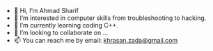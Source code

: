 - 👋 Hi, I’m Ahmad Sharif
- 👀 I’m interested in computer skills from troubleshooting to hacking.
- 🌱 I’m currently learning coding C++.
- 💞️ I’m looking to collaborate on ...
- 📫 You can reach me by email: khrasan.zada@gmail.com
